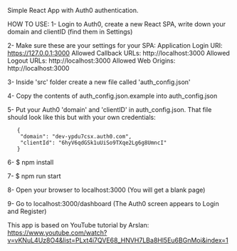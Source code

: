 Simple React App with Auth0 authentication.

HOW TO USE:
  1- Login to Auth0, create a new React SPA, write down your domain and clientID (find them in Settings)
  
  2- Make sure these are your settings for your SPA:
       Application Login URI:  https://127.0.0.1:3000
       Allowed Callback URLs:  http://localhost:3000
       Allowed Logout URLs:  http://localhost:3000
       Allowed Web Origins:  http://localhost:3000
     
  3- Inside 'src' folder create a new file called 'auth_config.json'
  
  4- Copy the contents of auth_config.json.example into auth_config.json
  
  5- Put your Auth0 'domain' and 'clientID' in auth_config.json. 
     That file should look like this but with your own credentials:
     
       {
        "domain": "dev-ypdu7csx.auth0.com",
        "clientId": "6hyV6qdGSk1uUiSo9TXqe2Lg6g8UmncI"
       }
  
  6- $ npm install
  
  7- $ npm run start
  
  8- Open your browser to localhost:3000 (You will get a blank page)
  
  9- Go to localhost:3000/dashboard (The Auth0 screen appears to Login and Register)
  
  This app is based on YouTube tutorial by Arslan: https://www.youtube.com/watch?v=vKNuL4Uz8O4&list=PLxt4i7QVE68_HNVH7LBa8Hl5Eu6BGnMoi&index=1
  
